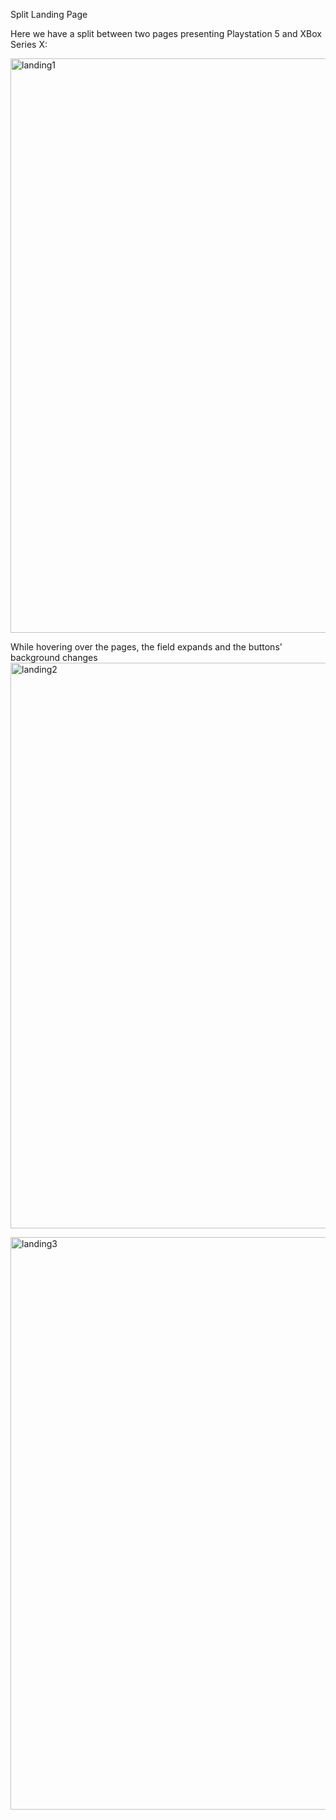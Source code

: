 Split Landing Page

Here we have a split between two pages presenting Playstation 5 and XBox Series X:

<img width="919" alt="landing1" src="https://github.com/rumejsapezic/JavaScript-Small-Projects/assets/77631994/7c7f41c3-35f5-4eae-a75e-869e2eb342cf">


While hovering over the pages, the field expands and the buttons' background changes
<img width="905" alt="landing2" src="https://github.com/rumejsapezic/JavaScript-Small-Projects/assets/77631994/aa831647-93e0-4d55-9731-541f33715df5">

<img width="916" alt="landing3" src="https://github.com/rumejsapezic/JavaScript-Small-Projects/assets/77631994/a3b9751c-f54f-4915-b536-61ab797593c5">


